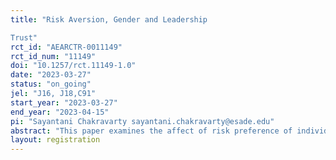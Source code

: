 ```yaml
---
title: "Risk Aversion, Gender and Leadership
Trust"
rct_id: "AEARCTR-0011149"
rct_id_num: "11149"
doi: "10.1257/rct.11149-1.0"
date: "2023-03-27"
status: "on_going"
jel: "J16, J18,C91"
start_year: "2023-03-27"
end_year: "2023-04-15"
pi: "Sayantani Chakravarty sayantani.chakravarty@esade.edu"
abstract: "This paper examines the affect of risk preference of individuals on trust in leadership, mediated by perceptions of leadership traits demonstrated in a leader´s speech, given gender stereotypes."
layout: registration
---
```


